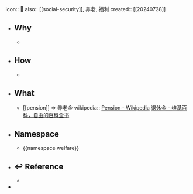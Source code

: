 icon:: 📄
also:: [[social-security]], 养老, 福利
created:: [[20240728]]

- ## Why
  -
- ## How
  -
- ## What
  - [[pension]] => 养老金
    wikipedia:: [Pension - Wikipedia](https://en.wikipedia.org/wiki/Pension) [退休金 - 维基百科，自由的百科全书](https://zh.wikipedia.org/wiki/%E9%80%80%E4%BC%91%E9%87%91)
- ## Namespace
  - {{namespace welfare}}
- ## ↩ Reference
  -
-